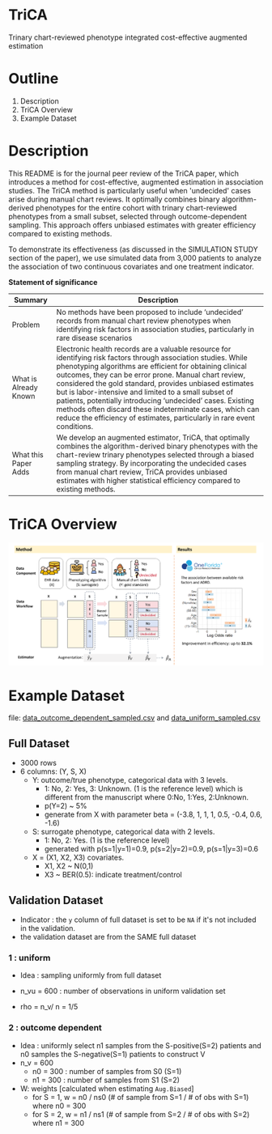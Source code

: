 # TriCA

Trinary chart-reviewed phenotype integrated cost-effective augmented estimation

# Outline
1. Description
2. TriCA Overview
3. Example Dataset

# Description

This README is for the journal peer review of the TriCA paper, which introduces a method for cost-effective, augmented estimation in association studies. The TriCA method is particularly useful when 'undecided' cases arise during manual chart reviews. It optimally combines binary algorithm-derived phenotypes for the entire cohort with trinary chart-reviewed phenotypes from a small subset, selected through outcome-dependent sampling. This approach offers unbiased estimates with greater efficiency compared to existing methods.

To demonstrate its effectiveness (as discussed in the SIMULATION STUDY section of the paper), we use simulated data from 3,000 patients to analyze the association of two continuous covariates and one treatment indicator.

**Statement of significance**

| Summary | Description |
| ------- | ----------- |
| Problem | No methods have been proposed to include ‘undecided’ records from manual chart review phenotypes when identifying risk factors in association studies, particularly in rare disease scenarios|
| What is Already Known | Electronic health records are a valuable resource for identifying risk factors through association studies. While phenotyping algorithms are efficient for obtaining clinical outcomes, they can be error prone. Manual chart review, considered the gold standard, provides unbiased estimates but is labor-intensive and limited to a small subset of patients, potentially introducing ‘undecided’ cases. Existing methods often discard these indeterminate cases, which can reduce the efficiency of estimates, particularly in rare event conditions.|
| What this Paper Adds | We develop an augmented estimator, TriCA, that optimally combines the algorithm-derived binary phenotypes with the chart-review trinary phenotypes selected through a biased sampling strategy. By incorporating the undecided cases from manual chart review, TriCA provides unbiased estimates with higher statistical efficiency compared to existing methods. | 

# TriCA Overview

<img src="Visual Abstract.png" alt="isual Abstract for TriCA method" width="1000">


# Example Dataset

file: [data_outcome_dependent_sampled.csv](https://github.com/Penncil/SSL/blob/master/data_outcome_dependent_sampled.csv) and [data_uniform_sampled.csv](https://github.com/Penncil/SSL/blob/master/data_uniform_sampled.csv)



## Full Dataset

- 3000 rows
- 6 columns: (Y, S, X)
  - Y: outcome/true phenotype, categorical data with 3 levels.
    - 1: No, 2: Yes, 3: Unknown. (1 is the reference level) which is different from the manuscript where 0:No, 1:Yes, 2:Unknown. 
    - p(Y=2) ~ 5%
    - generate from X with parameter beta = (-3.8, 1, 1, 1, 0.5, -0.4, 0.6, -1.6)
  - S: surrogate phenotype, categorical data with 2 levels.
    - 1: No, 2: Yes. (1 is the reference level)
    - generated with p(s=1|y=1)=0.9, p(s=2|y=2)=0.9, p(s=1|y=3)=0.6
  - X = (X1, X2, X3) covariates. 
    - X1, X2 ~ N(0,1)
    - X3 ~ BER(0.5): indicate treatment/control



## Validation Dataset

- Indicator : the `y` column of full dataset is set to be `NA` if it's not included in the validation.
- the validation dataset are from the SAME full dataset



### 1 : uniform

- Idea : sampling uniformly from full dataset

- n_vu = 600 : number of observations in uniform validation set
- rho = n_v/ n = 1/5



### 2 : outcome dependent

- Idea : uniformly select n1 samples from the S-positive(S=2) patients and n0 samples the S-negative(S=1) patients to construct V
- n_v = 600
  - n0 = 300 :  number of samples from S0 (S=1)
  - n1 = 300 : number of samples from S1 (S=2)
- W: weights [calculated when estimating `Aug.Biased`]
  - for S = 1, w = n0 / ns0 (# of sample from S=1 / # of obs with S=1) where n0 = 300
  - for S = 2, w = n1 / ns1 (# of sample from S=2 / # of obs with S=2) where n1 = 300




